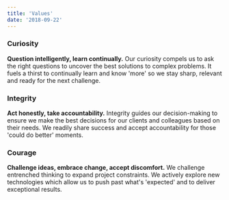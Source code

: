 ```yaml
---
title: 'Values'
date: '2018-09-22'
---
```


### Curiosity
**Question intelligently, learn continually.**
Our curiosity compels us to ask the right questions to uncover the best solutions to complex problems. It fuels a thirst to continually learn and know 'more' so we stay sharp, relevant and ready for the next challenge.

### Integrity
**Act honestly, take accountability.**
Integrity guides our decision-making to ensure we make the best decisions for our clients and colleagues based on their needs. We readily share success and accept accountability for those 'could do better' moments.

### Courage
**Challenge ideas, embrace change, accept discomfort.**
We challenge entrenched thinking to expand project constraints. We actively explore new technologies which allow us to push past what's 'expected' and to deliver exceptional results.
